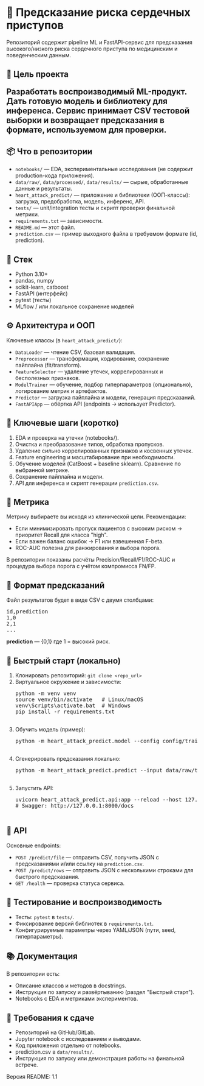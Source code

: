 <!DOCTYPE html>
<html lang="ru">
<body>

<h1>💓 Предсказание риска сердечных приступов</h1>

<p>Репозиторий содержит pipeline ML и FastAPI-сервис для предсказания высокого/низкого риска сердечного приступа по медицинским и поведенческим данным.</p>

<h2>🎯 Цель проекта</p>
<p>Разработать воспроизводимый ML-продукт. Дать готовую модель и библиотеку для инференса. Сервис принимает CSV тестовой выборки и возвращает предсказания в формате, используемом для проверки.</p>

<h2>📦 Что в репозитории</h2>
<ul>
  <li><code>notebooks/</code> — EDA, экспериментальные исследования (не содержит production-кода приложения).</li>
  <li><code>data/raw/</code>, <code>data/processed/</code>, <code>data/results/</code> — сырые, обработанные данные и результаты.</li>
  <li><code>heart_attack_predict/</code> — приложение и библиотеки (ООП-классы): загрузка, предобработка, модель, инференс, API.</li>
  <li><code>tests/</code> — unit/integration тесты и скрипт проверки финальной метрики.</li>
  <li><code>requirements.txt</code> — зависимости.</li>
  <li><code>README.md</code> — этот файл.</li>
  <li><code>prediction.csv</code> — пример выходного файла в требуемом формате (id, prediction).</li>
</ul>

<h2>🧩 Стек</h2>
<ul>
  <li>Python 3.10+</li>
  <li>pandas, numpy</li>
  <li>scikit-learn, catboost</li>
  <li>FastAPI (интерфейс)</li>
  <li>pytest (тесты)</li>
  <li>MLflow / или локальное сохранение моделей</li>
</ul>

<h2>⚙️ Архитектура и ООП</h2>
<p>Ключевые классы (в <code>heart_attack_predict/</code>):</p>
<ul>
  <li><code>DataLoader</code> — чтение CSV, базовая валидация.</li>
  <li><code>Preprocessor</code> — трансформации, кодирование, сохранение пайплайна (fit/transform).</li>
  <li><code>FeatureSelector</code> — удаление утечек, коррелированных и бесполезных признаков.</li>
  <li><code>ModelTrainer</code> — обучение, подбор гиперпараметров (опционально), логирование метрик и артефактов.</li>
  <li><code>Predictor</code> — загрузка пайплайна и модели, генерация предсказаний.</li>
  <li><code>FastAPIApp</code> — обёртка API (endpoints -> использует Predictor).</li>
</ul>

<h2>🔬 Ключевые шаги (коротко)</h2>
<ol>
  <li>EDA и проверка на утечки (notebooks/).</li>
  <li>Очистка и преобразование типов, обработка пропусков.</li>
  <li>Удаление сильно коррелированных признаков и косвенных утечек.</li>
  <li>Feature engineering и масштабирование при необходимости.</li>
  <li>Обучение моделей (CatBoost + baseline sklearn). Сравнение по выбранной метрике.</li>
  <li>Сохранение пайплайна и модели.</li>
  <li>API для инференса и скрипт генерации <code>prediction.csv</code>.</li>
</ol>

<h2>📐 Метрика</h2>
<p>Метрику выбираете вы исходя из клинической цели. Рекомендации:</p>
<ul>
  <li>Если минимизировать пропуск пациентов с высоким риском → приоритет Recall для класса "high".</li>
  <li>Если важен баланс ошибок → F1 или взвешенная F-beta.</li>
  <li>ROC-AUC полезна для ранжирования и выбора порога.</li>
</ul>
<p>В репозитории показаны расчёты Precision/Recall/F1/ROC-AUC и процедура выбора порога с учётом компромисса FN/FP.</p>

<h2>📁 Формат предсказаний</h2>
<p>Файл результатов будет в виде CSV с двумя столбцами:</p>
<pre>
id,prediction
1,0
2,1
...
</pre>
<p><strong>prediction</strong> — {0,1} где 1 = высокий риск.</p>

<h2>🚀 Быстрый старт (локально)</h2>
<ol>
  <li>Клонировать репозиторий: <code>git clone &lt;repo_url&gt;</code></li>
  <li>Виртуальное окружение и зависимости:
    <pre>
python -m venv venv
source venv/bin/activate   # Linux/macOS
venv\Scripts\activate.bat  # Windows
pip install -r requirements.txt
    </pre>
  </li>
  <li>Обучить модель (пример):
    <pre>
python -m heart_attack_predict.model --config config/train_config.yaml
    </pre>
  </li>
  <li>Сгенерировать предсказания локально:
    <pre>
python -m heart_attack_predict.predict --input data/raw/test.csv --output data/results/prediction.csv
    </pre>
  </li>
  <li>Запустить API:
    <pre>
uvicorn heart_attack_predict.api:app --reload --host 127.0.0.1 --port 8000
# Swagger: http://127.0.0.1:8000/docs
    </pre>
  </li>
</ol>

<h2>🔧 API</h2>
<p>Основные endpoints:</p>
<ul>
  <li><code>POST /predict/file</code> — отправить CSV, получить JSON с предсказаниями и/или ссылку на <code>prediction.csv</code>.</li>
  <li><code>POST /predict/rows</code> — отправить JSON с несколькими строками для быстрого предсказания.</li>
  <li><code>GET /health</code> — проверка статуса сервиса.</li>
</ul>

<h2>🧪 Тестирование и воспроизводимость</h2>
<ul>
  <li>Тесты: <code>pytest</code> в <code>tests/</code>.</li>
  <li>Фиксирование версий библиотек в <code>requirements.txt</code>.</li>
  <li>Конфигурируемые параметры через YAML/JSON (пути, seed, гиперпараметры).</li>
</ul>

<h2>📚 Документация</h2>
<p>В репозитории есть:</p>
<ul>
  <li>Описание классов и методов в docstrings.</li>
  <li>Инструкция по запуску и развёртыванию (раздел "Быстрый старт").</li>
  <li>Notebooks с EDA и метриками экспериментов.</li>
</ul>

<h2>📝 Требования к сдаче</h2>
<ul>
  <li>Репозиторий на GitHub/GitLab.</li>
  <li>Jupyter notebook с исследованием и выводами.</li>
  <li>Код приложения отдельно от notebooks.</li>
  <li>prediction.csv в <code>data/results/</code>.</li>
  <li>Инструкция по запуску или демонстрация работы на финальной встрече.</li>
</ul>

<footer>
  <p>Версия README: 1.1</p>
</footer>

</body>
</html>
